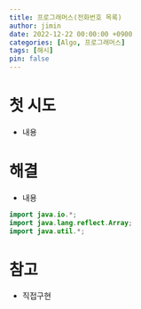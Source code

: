 ```yaml
---
title: 프로그래머스(전화번호 목록)
author: jimin
date: 2022-12-22 00:00:00 +0900
categories: [Algo, 프로그래머스]
tags: [해시]
pin: false
---
```


# 첫 시도

 - 내용

# 해결

 - 내용

```java
import java.io.*;
import java.lang.reflect.Array;
import java.util.*;
```

# 참고

 - 직접구현